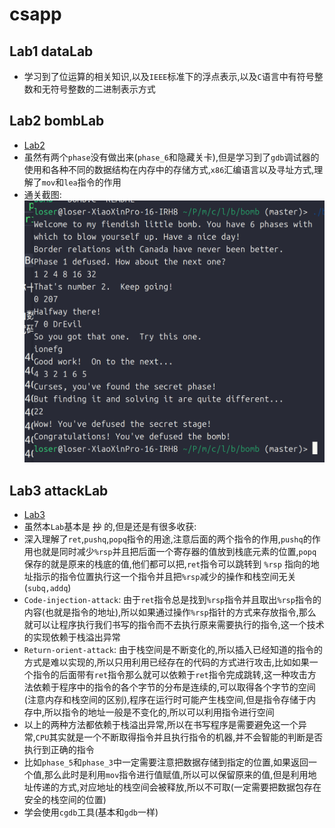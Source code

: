 # csapp
## Lab1 dataLab
- 学习到了位运算的相关知识,以及`IEEE`标准下的浮点表示,以及`C`语言中有符号整数和无符号整数的二进制表示方式
## Lab2 bombLab
- [Lab2](lab2/lab2.md)
- 虽然有两个`phase`没有做出来(`phase_6`和隐藏关卡),但是学习到了`gdb`调试器的使用和各种不同的数据结构在内存中的存储方式,`x86`汇编语言以及寻址方式,理解了`mov`和`lea`指令的作用
- 通关截图:
![alt text](./img/image.png)
## Lab3 attackLab
- [Lab3](lab3/attacklab/lab3.md)
- 虽然本`Lab`基本是 ~~抄~~ 的,但是还是有很多收获:
- 深入理解了`ret`,`pushq`,`popq`指令的用途,注意后面的两个指令的作用,`pushq`的作用也就是同时减少`%rsp`并且把后面一个寄存器的值放到栈底元素的位置,`popq`保存的就是原来的栈底的值,他们都可以把,`ret`指令可以跳转到 `%rsp` 指向的地址指示的指令位置执行这一个指令并且把`%rsp`减少的操作和栈空间无关(`subq,addq`)
- `Code-injection-attack`: 由于`ret`指令总是找到`%rsp`指令并且取出`%rsp`指令的内容(也就是指令的地址),所以如果通过操作`%rsp`指针的方式来存放指令,那么就可以让程序执行我们书写的指令而不去执行原来需要执行的指令,这一个技术的实现依赖于栈溢出异常
- `Return-orient-attack`: 由于栈空间是不断变化的,所以插入已经知道的指令的方式是难以实现的,所以只用利用已经存在的代码的方式进行攻击,比如如果一个指令的后面带有`ret`指令那么就可以依赖于`ret`指令完成跳转,这一种攻击方法依赖于程序中的指令的各个字节的分布是连续的,可以取得各个字节的空间(注意内存和栈空间的区别),程序在运行时可能产生栈空间,但是指令存储于内存中,所以指令的地址一般是不变化的,所以可以利用指令进行空间
- 以上的两种方法都依赖于栈溢出异常,所以在书写程序是需要避免这一个异常,`CPU`其实就是一个不断取得指令并且执行指令的机器,并不会智能的判断是否执行到正确的指令
- 比如`phase_5`和`phase_3`中一定需要注意把数据存储到指定的位置,如果返回一个值,那么此时是利用`mov`指令进行值赋值,所以可以保留原来的值,但是利用地址传递的方式,对应地址的栈空间会被释放,所以不可取(一定需要把数据包存在安全的栈空间的位置)
- 学会使用`cgdb`工具(基本和`gdb`一样)